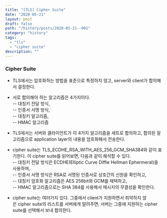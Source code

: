 ```yaml
---
title: "[TLS] Cipher Suite"
date: "2020-05-21"
layout: post
draft: false
path: "/history/posts/2020-05-21--001"
category: "history"
tags:
  - "tls"
  - "cipher suite"
description: ""
---
```


### Cipher Suite

- TLS에서는 암호화하는 방법을 표준으로 특정하지 않고, server와 client가 합의해서 결정한다. 
- 서로 합의해야 하는 알고리즘은 4가지이다.  
 -- 대칭키 전달 방식,   
 -- 인증서 서명 방식,   
 -- 대칭키 알고리즘,  
 -- HMAC 알고리즘
 
- TLS에서는 서버와 클라이언트가 이 4가지 알고리즘을 세트로 합의하고, 합의된 알고리즘으로 application layer의 내용을 암호화해서 전송한다.

- cipher suite는 TLS_ECDHE_RSA_WITH_AES_256_GCM_SHA384와 같이 표기한다. 이 cipher suite를 읽어보면, 다음과 같이 해석할 수 있다.  
 -- 대칭키 전달 방식은 ECDHE(Elliptic Curve Diffie Hellman Ephermeral)을 사용하며,  
 -- 인증서 서명 방식은 RSA로 서명된 인증서로 상호간의 신원을 확인하고,  
 -- 대칭키 암호화 알고리즘은 AES 256bit와 GCM를 채택하고,  
 -- HMAC 알고리즘으로는 SHA 384를 사용해서 메시지의 무결성을 확인한다.
   
- cipher suite는 여러가지 있다. 그중에서 client가 지원하면서 취약하지 않은 cipher suite의 리스트를 서버에게 알려주면, 서버는 그중에 지원하는 cipher suite를 선택해서 보내 합의한다.
